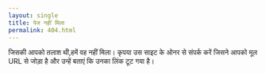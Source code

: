 ```yaml
---
layout: single
title: पेज नहीं मिला
permalink: 404.html
---
```


जिसकी आपको तलाश थी,हमें वह नहीं मिला।
कृपया उस साइट के ओनर से संपर्क करें जिसने आपको मूल URL से जोड़ा है और उन्हें बताएं कि उनका लिंक टूट गया है।
